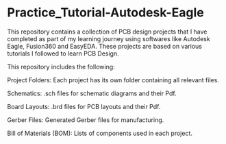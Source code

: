 # Practice_Tutorial-Autodesk-Eagle
This repository contains a collection of PCB design projects that I have completed as part of my learning journey using softwares like Autodesk Eagle, Fusion360 and EasyEDA. These projects are based on various tutorials I followed to learn PCB Design.

This repository includes the following:

Project Folders: Each project has its own folder containing all relevant files.

Schematics: .sch files for schematic diagrams and their Pdf.

Board Layouts: .brd files for PCB layouts and their Pdf.

Gerber Files: Generated Gerber files for manufacturing.

Bill of Materials (BOM): Lists of components used in each project.

